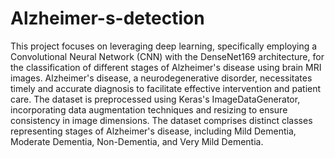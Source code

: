 # Alzheimer-s-detection

This project focuses on leveraging deep learning, specifically employing a Convolutional Neural Network (CNN) with the DenseNet169 architecture, for the classification of different stages of Alzheimer's disease using brain MRI images. Alzheimer's disease, a neurodegenerative disorder, necessitates timely and accurate diagnosis to facilitate effective intervention and patient care. The dataset is preprocessed using Keras's ImageDataGenerator, incorporating data augmentation techniques and resizing to ensure consistency in image dimensions. The dataset comprises distinct classes representing stages of Alzheimer's disease, including Mild Dementia, Moderate Dementia, Non-Dementia, and Very Mild Dementia.
